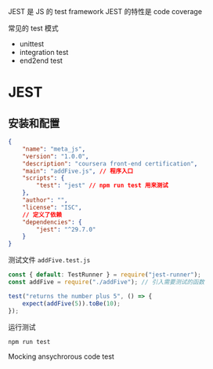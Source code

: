 
JEST 是 JS 的 test framework
JEST 的特性是 code coverage

常见的 test 模式
- unittest
- integration test
- end2end test 



# JEST

## 安装和配置
```json
{
	"name": "meta_js",
	"version": "1.0.0",
	"description": "coursera front-end certification",
	"main": "addFive.js", // 程序入口
	"scripts": {
		"test": "jest" // npm run test 用来测试
	},
	"author": "",
	"license": "ISC",
	// 定义了依赖
	"dependencies": {
		"jest": "^29.7.0" 
	}
}
```

测试文件 `addFive.test.js`
```javascript
const { default: TestRunner } = require("jest-runner");
const addFive = require("./addFive"); // 引入需要测试的函数

test("returns the number plus 5", () => {
	expect(addFive(5)).toBe(10);
});
```

运行测试

```shell
npm run test
```


Mocking
ansychrorous code test


